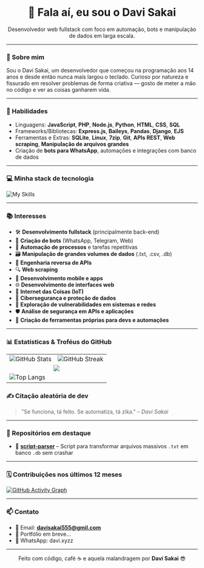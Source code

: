 <h1 align="center">👋 Fala aí, eu sou o Davi Sakai</h1>

<p align="center">
  Desenvolvedor web fullstack com foco em automação, bots e manipulação de dados em larga escala.
</p>

---

### 🚀 Sobre mim

Sou o Davi Sakai, um desenvolvedor que começou na programação aos 14 anos e desde então nunca mais largou o teclado. Curioso por natureza e fissurado em resolver problemas de forma criativa — gosto de meter a mão no código e ver as coisas ganharem vida.

---

### 🧠 Habilidades

- Linguagens: **JavaScript**, **PHP**, **Node.js**, **Python**, **HTML**, **CSS**, **SQL**
- Frameworks/Bibliotecas: **Express.js**, **Baileys**, **Pandas**, **Django**, **EJS**
- Ferramentas e Extras: **SQLite**, **Linux**, **7zip**, **Git**, **APIs REST**, **Web scraping**, **Manipulação de arquivos grandes**
- Criação de **bots para WhatsApp**, automações e integrações com banco de dados

---

### 💻 Minha stack de tecnologia

![My Skills](https://skillicons.dev/icons?i=js,nodejs,php,python,html,css,sqlite,linux,git)

---

### 📚 Interesses

- 🛠️ **Desenvolvimento fullstack** (principalmente back-end)
- 🤖 **Criação de bots** (WhatsApp, Telegram, Web)
- 🧠 **Automação de processos** e tarefas repetitivas
- 🗃️ **Manipulação de grandes volumes de dados** (.txt, .csv, .db)
- 🧬 **Engenharia reversa de APIs**
- 🔍 **Web scraping**
- 📱 **Desenvolvimento mobile e apps**
- 🌐 **Desenvolvimento de interfaces web**
- 🧩 **Internet das Coisas (IoT)**
- 🔐 **Cibersegurança e proteção de dados**
- 🧪 **Exploração de vulnerabilidades em sistemas e redes**
- 🛡️ **Análise de segurança em APIs e aplicações**
- 🧰 **Criação de ferramentas próprias para devs e automações**

---

### 📊 Estatísticas & Troféus do GitHub

<table>
  <tr>
    <td>
      <img src="https://github-readme-stats.vercel.app/api?username=Davixyzz&show_icons=true&theme=tokyonight" alt="GitHub Stats" />
    </td>
    <td>
      <img src="https://github-readme-streak-stats.herokuapp.com/?user=Davixyzz&theme=tokyonight" alt="GitHub Streak" />
    </td>
  </tr>
  <tr>
    <td colspan="3" align="center">
      <img src="https://github-profile-trophy.vercel.app/?username=Davixyzz&theme=tokyonight&no-frame=true&row=1&column=6" />
    </td>
  </tr
    <tr>
       <td>
      <img src="https://github-readme-stats.vercel.app/api/top-langs/?username=Davixyzz&layout=compact&theme=tokyonight" alt="Top Langs" />
    </td>
    </tr>
</table>


### ✍️ Citação aleatória de dev

> "Se funciona, tá feito. Se automatiza, tá zika." – *Davi Sakai*

---

### 📌 Repositórios em destaque
- 📁 [**script-parser**](https://github.com/davixyzz/script-parser) – Script para transformar arquivos massivos `.txt` em banco `.db` sem crashar

---

### 🗓️ Contribuições nos últimos 12 meses

[![GitHub Activity Graph](https://github-readme-activity-graph.cyclic.app/graph?username=davisakai&theme=tokyo-night)](https://github.com/davisakai)

---

### 📫 Contato

- 📧 Email: **davisakai555@gmil.com**
- 🔗 Portfólio em breve...
- 📱 WhatsApp: davi.xyzz

---

<p align="center">
  Feito com código, café ☕ e aquela malandragem por <strong>Davi Sakai</strong> 😎
</p>
